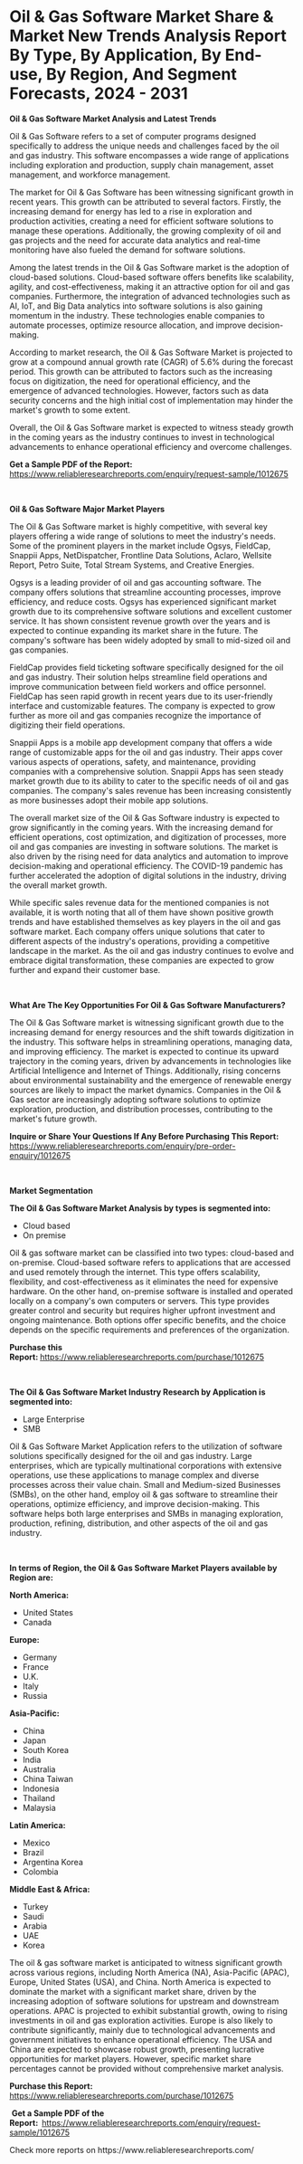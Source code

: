<p><h1>Oil & Gas Software Market Share & Market New Trends Analysis Report By Type, By Application, By End-use, By Region, And Segment Forecasts, 2024 - 2031</h1></p><p><strong>Oil & Gas Software Market Analysis and Latest Trends</strong></p>
<p><p>Oil & Gas Software refers to a set of computer programs designed specifically to address the unique needs and challenges faced by the oil and gas industry. This software encompasses a wide range of applications including exploration and production, supply chain management, asset management, and workforce management.</p><p>The market for Oil & Gas Software has been witnessing significant growth in recent years. This growth can be attributed to several factors. Firstly, the increasing demand for energy has led to a rise in exploration and production activities, creating a need for efficient software solutions to manage these operations. Additionally, the growing complexity of oil and gas projects and the need for accurate data analytics and real-time monitoring have also fueled the demand for software solutions.</p><p>Among the latest trends in the Oil & Gas Software market is the adoption of cloud-based solutions. Cloud-based software offers benefits like scalability, agility, and cost-effectiveness, making it an attractive option for oil and gas companies. Furthermore, the integration of advanced technologies such as AI, IoT, and Big Data analytics into software solutions is also gaining momentum in the industry. These technologies enable companies to automate processes, optimize resource allocation, and improve decision-making.</p><p>According to market research, the Oil & Gas Software Market is projected to grow at a compound annual growth rate (CAGR) of 5.6% during the forecast period. This growth can be attributed to factors such as the increasing focus on digitization, the need for operational efficiency, and the emergence of advanced technologies. However, factors such as data security concerns and the high initial cost of implementation may hinder the market's growth to some extent.</p><p>Overall, the Oil & Gas Software market is expected to witness steady growth in the coming years as the industry continues to invest in technological advancements to enhance operational efficiency and overcome challenges.</p></p>
<p><strong>Get a Sample PDF of the Report:&nbsp;</strong> <a href="https://www.reliableresearchreports.com/enquiry/request-sample/1012675">https://www.reliableresearchreports.com/enquiry/request-sample/1012675</a></p>
<p>&nbsp;</p>
<p><strong>Oil & Gas Software Major Market Players</strong></p>
<p><p>The Oil & Gas Software market is highly competitive, with several key players offering a wide range of solutions to meet the industry's needs. Some of the prominent players in the market include Ogsys, FieldCap, Snappii Apps, NetDispatcher, Frontline Data Solutions, Aclaro, Wellsite Report, Petro Suite, Total Stream Systems, and Creative Energies.</p><p>Ogsys is a leading provider of oil and gas accounting software. The company offers solutions that streamline accounting processes, improve efficiency, and reduce costs. Ogsys has experienced significant market growth due to its comprehensive software solutions and excellent customer service. It has shown consistent revenue growth over the years and is expected to continue expanding its market share in the future. The company's software has been widely adopted by small to mid-sized oil and gas companies.</p><p>FieldCap provides field ticketing software specifically designed for the oil and gas industry. Their solution helps streamline field operations and improve communication between field workers and office personnel. FieldCap has seen rapid growth in recent years due to its user-friendly interface and customizable features. The company is expected to grow further as more oil and gas companies recognize the importance of digitizing their field operations.</p><p>Snappii Apps is a mobile app development company that offers a wide range of customizable apps for the oil and gas industry. Their apps cover various aspects of operations, safety, and maintenance, providing companies with a comprehensive solution. Snappii Apps has seen steady market growth due to its ability to cater to the specific needs of oil and gas companies. The company's sales revenue has been increasing consistently as more businesses adopt their mobile app solutions.</p><p>The overall market size of the Oil & Gas Software industry is expected to grow significantly in the coming years. With the increasing demand for efficient operations, cost optimization, and digitization of processes, more oil and gas companies are investing in software solutions. The market is also driven by the rising need for data analytics and automation to improve decision-making and operational efficiency. The COVID-19 pandemic has further accelerated the adoption of digital solutions in the industry, driving the overall market growth.</p><p>While specific sales revenue data for the mentioned companies is not available, it is worth noting that all of them have shown positive growth trends and have established themselves as key players in the oil and gas software market. Each company offers unique solutions that cater to different aspects of the industry's operations, providing a competitive landscape in the market. As the oil and gas industry continues to evolve and embrace digital transformation, these companies are expected to grow further and expand their customer base.</p></p>
<p>&nbsp;</p>
<p><strong>What Are The Key Opportunities For Oil & Gas Software Manufacturers?</strong></p>
<p><p>The Oil & Gas Software market is witnessing significant growth due to the increasing demand for energy resources and the shift towards digitization in the industry. This software helps in streamlining operations, managing data, and improving efficiency. The market is expected to continue its upward trajectory in the coming years, driven by advancements in technologies like Artificial Intelligence and Internet of Things. Additionally, rising concerns about environmental sustainability and the emergence of renewable energy sources are likely to impact the market dynamics. Companies in the Oil & Gas sector are increasingly adopting software solutions to optimize exploration, production, and distribution processes, contributing to the market's future growth.</p></p>
<p><strong>Inquire or Share Your Questions If Any Before Purchasing This Report:</strong> <a href="https://www.reliableresearchreports.com/enquiry/pre-order-enquiry/1012675">https://www.reliableresearchreports.com/enquiry/pre-order-enquiry/1012675</a></p>
<p>&nbsp;</p>
<p><strong>Market Segmentation</strong></p>
<p><strong>The Oil & Gas Software Market Analysis by types is segmented into:</strong></p>
<p><ul><li>Cloud based</li><li>On premise</li></ul></p>
<p><p>Oil & gas software market can be classified into two types: cloud-based and on-premise. Cloud-based software refers to applications that are accessed and used remotely through the internet. This type offers scalability, flexibility, and cost-effectiveness as it eliminates the need for expensive hardware. On the other hand, on-premise software is installed and operated locally on a company's own computers or servers. This type provides greater control and security but requires higher upfront investment and ongoing maintenance. Both options offer specific benefits, and the choice depends on the specific requirements and preferences of the organization.</p></p>
<p><strong>Purchase this Report:&nbsp;</strong><a href="https://www.reliableresearchreports.com/purchase/1012675">https://www.reliableresearchreports.com/purchase/1012675</a></p>
<p>&nbsp;</p>
<p><strong>The Oil & Gas Software Market Industry Research by Application is segmented into:</strong></p>
<p><ul><li>Large Enterprise</li><li>SMB</li></ul></p>
<p><p>Oil & Gas Software Market Application refers to the utilization of software solutions specifically designed for the oil and gas industry. Large enterprises, which are typically multinational corporations with extensive operations, use these applications to manage complex and diverse processes across their value chain. Small and Medium-sized Businesses (SMBs), on the other hand, employ oil & gas software to streamline their operations, optimize efficiency, and improve decision-making. This software helps both large enterprises and SMBs in managing exploration, production, refining, distribution, and other aspects of the oil and gas industry.</p></p>
<p>&nbsp;</p>
<p><strong>In terms of Region, the Oil & Gas Software Market Players available by Region are:</strong></p>
<p>
    <p> <strong> North America: </strong>
        <ul>
            <li>United States</li>
            <li>Canada</li>
        </ul>
        </p> 
    <p> <strong> Europe: </strong>
        <ul>
            <li>Germany</li>
            <li>France</li>
            <li>U.K.</li>
            <li>Italy</li>
            <li>Russia</li>
        </ul>
        </p> 
    <p> <strong> Asia-Pacific: </strong>
        <ul>
            <li>China</li>
            <li>Japan</li>
            <li>South Korea</li>
            <li>India</li>
            <li>Australia</li>
            <li>China Taiwan</li>
            <li>Indonesia</li>
            <li>Thailand</li>
            <li>Malaysia</li>
        </ul>
        </p> 
    <p> <strong> Latin America: </strong>
        <ul>
            <li>Mexico</li>
            <li>Brazil</li>
            <li>Argentina Korea</li>
            <li>Colombia</li>
        </ul>
        </p> 
    <p> <strong> Middle East & Africa: </strong>
        <ul>
            <li>Turkey</li>
            <li>Saudi</li>
            <li>Arabia</li>
            <li>UAE</li>
            <li>Korea</li>
        </ul>
    </p>
    </p>
<p><p>The oil & gas software market is anticipated to witness significant growth across various regions, including North America (NA), Asia-Pacific (APAC), Europe, United States (USA), and China. North America is expected to dominate the market with a significant market share, driven by the increasing adoption of software solutions for upstream and downstream operations. APAC is projected to exhibit substantial growth, owing to rising investments in oil and gas exploration activities. Europe is also likely to contribute significantly, mainly due to technological advancements and government initiatives to enhance operational efficiency. The USA and China are expected to showcase robust growth, presenting lucrative opportunities for market players. However, specific market share percentages cannot be provided without comprehensive market analysis.</p></p>
<p><strong>Purchase this Report: </strong><a href="https://www.reliableresearchreports.com/purchase/1012675">https://www.reliableresearchreports.com/purchase/1012675</a></p>
<p>&nbsp;<strong>Get a Sample PDF of the Report:&nbsp;&nbsp;</strong><a href="https://www.reliableresearchreports.com/enquiry/request-sample/1012675">https://www.reliableresearchreports.com/enquiry/request-sample/1012675</a></p>
<p><strong></strong></p>
<p>Check more reports on https://www.reliableresearchreports.com/</p>